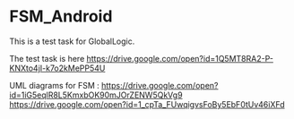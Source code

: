 # FSM_Android
This is a test task for GlobalLogic.

The test task is here  https://drive.google.com/open?id=1Q5MT8RA2-P-KNXto4jI-k7o2kMePP54U

UML diagrams for FSM : https://drive.google.com/open?id=1iG5eqlR8L5KmxbOK90mJOrZENW5QkVg9
https://drive.google.com/open?id=1_cpTa_FUwqigvsFoBy5EbF0tUv46iXFd
